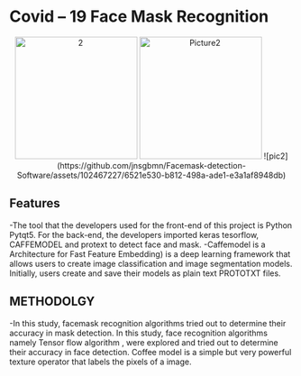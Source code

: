 # Covid – 19 Face Mask Recognition

<p align=center>

  <img width="217" alt="2" src="https://github.com/jnsgbmn/Facemask-detection-Software/assets/102467227/b9e1d266-e539-4f22-b4c5-a70a833be7f0">
  <img width="217" alt="Picture2" src="https://github.com/jnsgbmn/Facemask-detection-Software/assets/102467227/f1409d66-c646-4213-8ed9-1ea72409deaf">
  ![pic2](https://github.com/jnsgbmn/Facemask-detection-Software/assets/102467227/6521e530-b812-498a-ade1-e3a1af8948db)

</p>

## Features

-The tool that the developers used for the front-end of this project is Python Pytqt5. For the back-end, the developers imported keras tesorflow, CAFFEMODEL and protext to detect face and mask.
-Caffemodel is a Architecture for Fast Feature Embedding) is a deep learning framework that allows users to create image classification and image segmentation models. Initially, users create and save their models as plain text PROTOTXT files.

## METHODOLGY

-In this study, facemask recognition algorithms tried out to determine their accuracy in mask detection. In this study, face recognition algorithms namely Tensor flow algorithm , were explored and tried out to determine their accuracy in face detection. Coffee model is a simple but very powerful texture operator that labels the pixels of a image.


